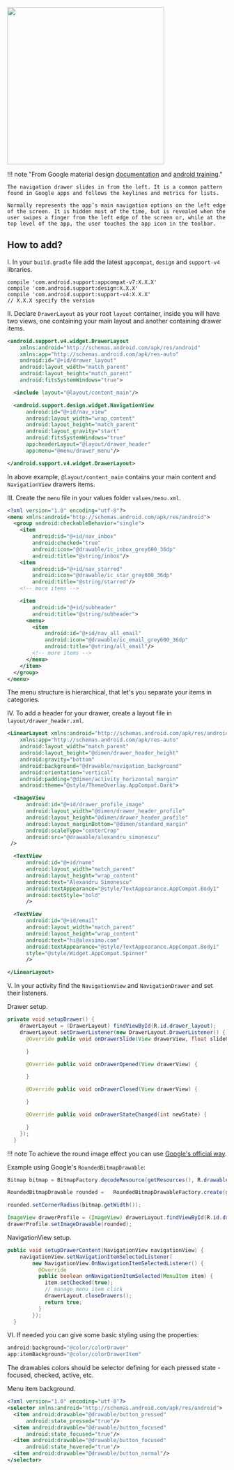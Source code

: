 <img src=/images/nav-drawer-clean.png width="360" />

!!! note "From Google material design [documentation](https://material.io/guidelines/patterns/navigation-drawer.html) and [android training](http://developer.android.com/intl/es/training/implementing-navigation/nav-drawer.html)."

    The navigation drawer slides in from the left. It is a common pattern found in Google apps and follows the keylines and metrics for lists.

    Normally represents the app’s main navigation options on the left edge of the screen. It is hidden most of the time, but is revealed when the user swipes a finger from the left edge of the screen or, while at the top level of the app, the user touches the app icon in the toolbar.

## How to add?

I. In your `build.gradle` file add the latest `appcompat`, `design` and `support-v4` libraries.

```
compile 'com.android.support:appcompat-v7:X.X.X'
compile 'com.android.support:design:X.X.X'
compile 'com.android.support:support-v4:X.X.X'
// X.X.X specify the version
```

II. Declare `DrawerLayout` as your root `layout` container, inside you will have two views, one containing your main layout and another containing drawer items.
```xml
<android.support.v4.widget.DrawerLayout
    xmlns:android="http://schemas.android.com/apk/res/android"
    xmlns:app="http://schemas.android.com/apk/res-auto"
    android:id="@+id/drawer_layout"
    android:layout_width="match_parent"
    android:layout_height="match_parent"
    android:fitsSystemWindows="true">

  <include layout="@layout/content_main"/>

  <android.support.design.widget.NavigationView
      android:id="@+id/nav_view"
      android:layout_width="wrap_content"
      android:layout_height="match_parent"
      android:layout_gravity="start"
      android:fitsSystemWindows="true"
      app:headerLayout="@layout/drawer_header"
      app:menu="@menu/drawer_menu"/>

</android.support.v4.widget.DrawerLayout>
```
In above example, `@layout/content_main` contains your main content and `NavigationView` drawers items.

III. Create the `menu` file in your values folder `values/menu.xml`.
```xml
<?xml version="1.0" encoding="utf-8"?>
<menu xmlns:android="http://schemas.android.com/apk/res/android">
  <group android:checkableBehavior="single">
    <item
        android:id="@+id/nav_inbox"
        android:checked="true"
        android:icon="@drawable/ic_inbox_grey600_36dp"
        android:title="@string/inbox"/>
    <item
        android:id="@+id/nav_starred"
        android:icon="@drawable/ic_star_grey600_36dp"
        android:title="@string/starred"/>
    <!-- more items -->

    <item
        android:id="@+id/subheader"
        android:title="@string/subheader">
      <menu>
        <item
            android:id="@+id/nav_all_email"
            android:icon="@drawable/ic_email_grey600_36dp"
            android:title="@string/all_email"/>
        <!-- more items -->
      </menu>
    </item>
  </group>
</menu>
```
The menu structure is hierarchical, that let's you separate your items in categories.

IV. To add a header for your drawer, create a layout file in `layout/drawer_header.xml`.
```xml
<LinearLayout xmlns:android="http://schemas.android.com/apk/res/android"
    xmlns:app="http://schemas.android.com/apk/res-auto"
    android:layout_width="match_parent"
    android:layout_height="@dimen/drawer_header_height"
    android:gravity="bottom"
    android:background="@drawable/navigation_background"
    android:orientation="vertical"
    android:padding="@dimen/activity_horizontal_margin"
    android:theme="@style/ThemeOverlay.AppCompat.Dark">

  <ImageView
      android:id="@+id/drawer_profile_image"
      android:layout_width="@dimen/drawer_header_profile"
      android:layout_height="@dimen/drawer_header_profile"
      android:layout_marginBottom="@dimen/standard_margin"
      android:scaleType="centerCrop"
      android:src="@drawable/alexandru_simonescu"
 />

  <TextView
      android:id="@+id/name"
      android:layout_width="match_parent"
      android:layout_height="wrap_content"
      android:text="Alexandru Simonescu"
      android:textAppearance="@style/TextAppearance.AppCompat.Body1"
      android:textStyle="bold"
      />

  <TextView
      android:id="@+id/email"
      android:layout_width="match_parent"
      android:layout_height="wrap_content"
      android:text="hi@alexsimo.com"
      android:textAppearance="@style/TextAppearance.AppCompat.Body1"
      style="@style/Widget.AppCompat.Spinner"
      />

</LinearLayout>
```

V. In your activity find the `NavigationView` and `NavigationDrawer` and set their listeners.

Drawer setup.
```java
private void setupDrawer() {
    drawerLayout = (DrawerLayout) findViewById(R.id.drawer_layout);
    drawerLayout.setDrawerListener(new DrawerLayout.DrawerListener() {
      @Override public void onDrawerSlide(View drawerView, float slideOffset) {

      }

      @Override public void onDrawerOpened(View drawerView) {

      }

      @Override public void onDrawerClosed(View drawerView) {

      }

      @Override public void onDrawerStateChanged(int newState) {

      }
    });
  }
```

!!! note
    To achieve the round image effect you can use [Google's official way](http://developer.android.com/intl/es/reference/android/support/v4/graphics/drawable/RoundedBitmapDrawable.html).

Example using Google's `RoundedBitmapDrawable`:

```java
Bitmap bitmap = BitmapFactory.decodeResource(getResources(), R.drawable.avatar);

RoundedBitmapDrawable rounded =   RoundedBitmapDrawableFactory.create(getResources(), avatar);

rounded.setCornerRadius(bitmap.getWidth());

ImageView drawerProfile = (ImageView) drawerLayout.findViewById(R.id.drawer_profile_image);
drawerProfile.setImageDrawable(rounded);
```

NavigationView setup.

```java
public void setupDrawerContent(NavigationView navigationView) {
    navigationView.setNavigationItemSelectedListener(
        new NavigationView.OnNavigationItemSelectedListener() {
          @Override
          public boolean onNavigationItemSelected(MenuItem item) {
            item.setChecked(true);
            // manage menu item click
            drawerLayout.closeDrawers();
            return true;
          }
        });
  }
```

VI. If needed you can give some basic styling using the properties:
```java
android:background="@color/colorDrawer"
app:itemBackground="@color/colorDrawerItem"
```
The drawables colors should be selector defining for each pressed state - focused, checked, active, etc.

Menu item background.
```xml
<?xml version="1.0" encoding="utf-8"?>
<selector xmlns:android="http://schemas.android.com/apk/res/android">
  <item android:drawable="@drawable/button_pressed"
      android:state_pressed="true"/>
  <item android:drawable="@drawable/button_focused"
      android:state_focused="true"/>
  <item android:drawable="@drawable/button_focused"
      android:state_hovered="true"/>
  <item android:drawable="@drawable/button_normal"/>
</selector>
```
